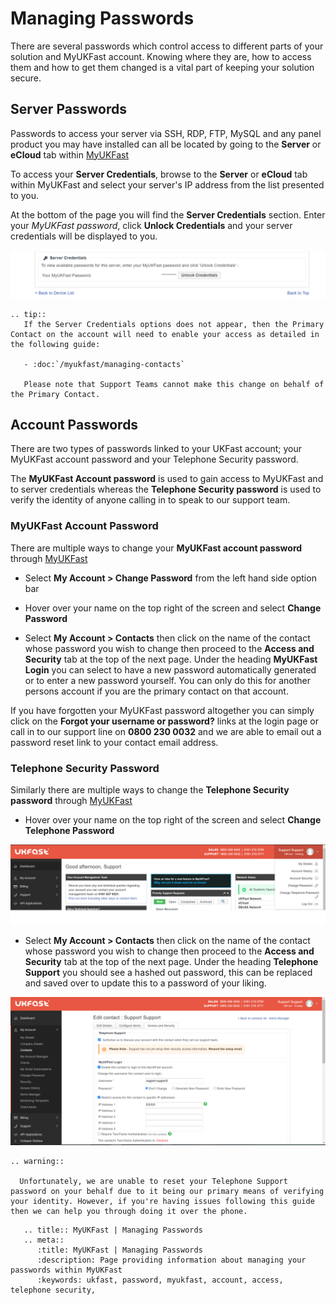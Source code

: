 # Managing Passwords

There are several passwords which control access to different parts of your solution and MyUKFast account. Knowing where they are, how to access them and how to get them changed is a vital part of keeping your solution secure.

## Server Passwords

Passwords to access your server via SSH, RDP, FTP, MySQL and any panel product you may have installed can all be located by going to the **Server** or **eCloud** tab within [MyUKFast](https://my.ukfast.co.uk)

To access your **Server Credentials**, browse to the **Server** or **eCloud** tab within MyUKFast and select your server's IP address from the list presented to you.

At the bottom of the page you will find the **Server Credentials** section. Enter your *MyUKFast password*, click **Unlock Credentials** and your server credentials will be displayed to you.

![Unlock Credentials](files/unlockcreds.PNG)

```
.. tip::
   If the Server Credentials options does not appear, then the Primary Contact on the account will need to enable your access as detailed in the following guide:

   - :doc:`/myukfast/managing-contacts`
   
   Please note that Support Teams cannot make this change on behalf of the Primary Contact.
```

## Account Passwords

There are two types of passwords linked to your UKFast account; your MyUKFast account password and your Telephone Security password.

The **MyUKFast Account password** is used to gain access to MyUKFast and to server credentials whereas the **Telephone Security password** is used to verify the identity of anyone calling in to speak to our support team.

### MyUKFast Account Password

There are multiple ways to change your **MyUKFast account password** through [MyUKFast](https://my.ukfast.co.uk)

* Select **My Account > Change Password** from the left hand side option bar

* Hover over your name on the top right of the screen and select **Change Password**

* Select **My Account > Contacts** then click on the name of the contact whose password you wish to change then proceed to the **Access and Security** tab at the top of the next page. Under the heading **MyUKFast Login** you can select to have a new password automatically generated or to enter a new password yourself. You can only do this for another persons account if you are the primary contact on that account.

If you have forgotten your MyUKFast password altogether you can simply click on the **Forgot your username or password?** links at the login page or call in to our support line on **0800 230 0032** and we are able to email out a password reset link to your contact email address.

### Telephone Security Password

Similarly there are multiple ways to change the **Telephone Security password** through [MyUKFast](https://my.ukfast.co.uk)

* Hover over your name on the top right of the screen and select **Change Telephone Password**

![The upper right hand menu](files/upperright.png)

* Select **My Account > Contacts** then click on the name of the contact whose password you wish to change then proceed to the **Access and Security** tab at the top of the next page. Under the heading **Telephone Support** you should see a hashed out password, this can be replaced and saved over to update this to a password of your liking.

![Access and Security](files/accessandsecurity.png)

```eval_rst
.. warning::

  Unfortunately, we are unable to reset your Telephone Support password on your behalf due to it being our primary means of verifying your identity. However, if you're having issues following this guide then we can help you through doing it over the phone.

```

```eval_rst
   .. title:: MyUKFast | Managing Passwords
   .. meta::
      :title: MyUKFast | Managing Passwords
      :description: Page providing information about managing your passwords within MyUKFast
      :keywords: ukfast, password, myukfast, account, access, telephone security,
```
